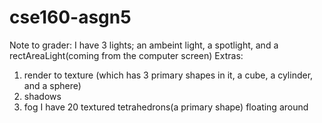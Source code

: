 # cse160-asgn5
Note to grader:
I have 3 lights; an ambeint light, a spotlight, and a rectAreaLight(coming from the computer screen)
Extras:
   1. render to texture (which has 3 primary shapes in it, a cube, a cylinder, and a sphere)
   2. shadows
   3. fog
I have 20 textured tetrahedrons(a primary shape) floating around

